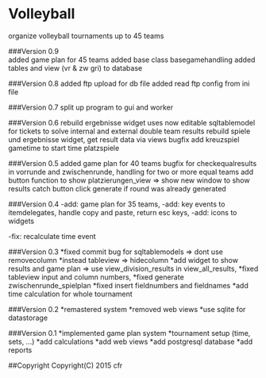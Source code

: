 # Volleyball
organize volleyball tournaments up to 45 teams

###Version 0.9  
added game plan for 45 teams
added base class basegamehandling
added tables and view (vr & zw gri) to database

###Version 0.8
added ftp upload for db file
added read ftp config from ini file

###Version 0.7
split up program to gui and worker

###Version 0.6
rebuild ergebnisse widget
uses now editable sqltablemodel for tickets to solve internal and external double team results
rebuild spiele und ergebnisse widget, get result data via views
bugfix add kreuzspiel gametime to start time platzspiele

###Version 0.5
added game plan for 40 teams
bugfix for checkequalresults in vorrunde and zwischenrunde, handling for two or more equal teams
add button function to show platzierungen_view => show new window to show results
catch button click generate if round was already generated

###Version 0.4
-add: game plan for 35 teams,
-add: key events to itemdelegates, handle copy and paste, return esc keys, 
-add: icons to widgets

-fix: recalculate time event

          
###Version 0.3
*fixed commit bug for sqltablemodels => dont use removecolumn
*instead tableview => hidecolumn
*add widget to show results and game plan => use view_division_results in view_all_results,
*fixed tableview input and column numbers,
*fixed generate zwischenrunde_spielplan
*fixed insert fieldnumbers and fieldnames
*add time calculation for whole tournament

###Version 0.2
*remastered system
*removed web views
*use sqlite for datastorage

###Version 0.1
*implemented game plan system
*tournament setup (time, sets, ...)
*add calculations
*add web views
*add postgresql database
*add reports

##Copyright
Copyright(C) 2015 cfr

